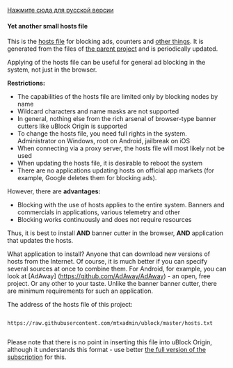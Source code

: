 [Нажмите сюда для русской версии](hosts_file_ru.md)

#### Yet another small hosts file

This is the [hosts file](https://en.wikipedia.org/wiki/Hosts_(file)) for blocking ads, counters and [other things](policy_en.md). It is generated from the files of [the parent project](../README_en.md) and is periodically updated.

Applying of the hosts file can be useful for general ad blocking in the system, not just in the browser.

**Restrictions:**
- The capabilities of the hosts file are limited only by blocking nodes by name
- Wildcard characters and name masks are not supported
- In general, nothing else from the rich arsenal of browser-type banner cutters like uBlock Origin is supported
- To change the hosts file, you need full rights in the system. Administrator on Windows, root on Android, jailbreak on iOS
- When connecting via a proxy server, the hosts file will most likely not be used
- When updating the hosts file, it is desirable to reboot the system
- There are no applications updating hosts on official app markets (for example, Google deletes them for blocking ads).

However, there are **advantages:**
- Blocking with the use of hosts applies to the entire system. Banners and commercials in applications, various telemetry and other
- Blocking works continuously and does not require resources

Thus, it is best to install **AND** banner cutter in the browser, **AND** application that updates the hosts.

What application to install? Anyone that can download new versions of hosts from the Internet. Of course, it is much better if you can specify several sources at once to combine them. For Android, for example, you can look at [AdAway] (https://github.com/AdAway/AdAway) - an open, free project. Or any other to your taste. Unlike the banner banner cutter, there are minimum requirements for such an application.

The address of the hosts file of this project:
> ```
``https://raw.githubusercontent.com/mtxadmin/ublock/master/hosts.txt``
> ```

Please note that there is no point in inserting this file into uBlock Origin, although it understands this format - use better [the full version of the subscription](../README.md) for this.
